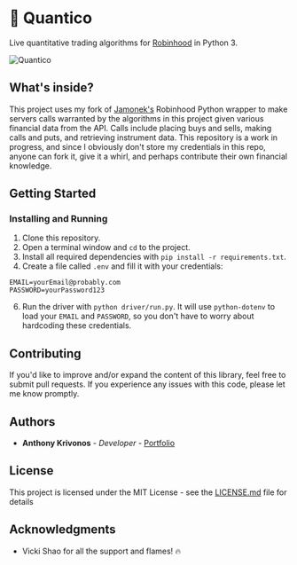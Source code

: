 # 🌿 Quantico

Live quantitative trading algorithms for [Robinhood](https://robinhood.com/) in Python 3.

![Quantico](https://i.imgur.com/JABBu3m.jpg)

## What's inside?

This project uses my fork of [Jamonek's](https://github.com/Jamonek/Robinhood) Robinhood Python wrapper to make servers calls warranted by the algorithms in this project given various financial data from the API. Calls include placing buys and sells, making calls and puts, and retrieving instrument data. This repository is a work in progress, and since I obviously don't store my credentials in this repo, anyone can fork it, give it a whirl, and perhaps contribute their own financial knowledge.

## Getting Started

### Installing and Running

1. Clone this repository.
2. Open a terminal window and `cd` to the project.
3. Install all required dependencies with `pip install -r requirements.txt`.
4. Create a file called `.env` and fill it with your credentials:

```
EMAIL=yourEmail@probably.com
PASSWORD=yourPassword123
```

6. Run the driver with `python driver/run.py`. It will use `python-dotenv` to load your `EMAIL` and `PASSWORD`, so you don't have to worry about hardcoding these credentials.

## Contributing

If you'd like to improve and/or expand the content of this library, feel free to submit pull requests. If you experience any issues with this code, please let me know promptly.

## Authors

* **Anthony Krivonos** - *Developer* - [Portfolio](https://anthonykrivonos.com)

## License

This project is licensed under the MIT License - see the [LICENSE.md](LICENSE.md) file for details

## Acknowledgments

* Vicki Shao for all the support and flames! 🔥
